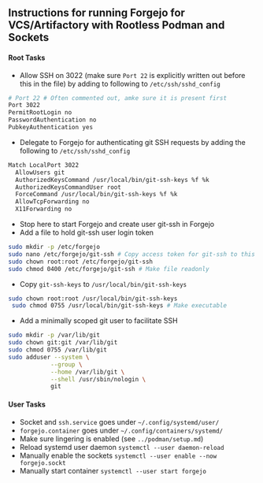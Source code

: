 ## Instructions for running Forgejo for VCS/Artifactory with Rootless Podman and Sockets

#### Root Tasks
- Allow SSH on 3022 (make sure `Port 22` is explicitly written out before this in the file) by adding to following to `/etc/ssh/sshd_config`
```bash
# Port 22 # Often commented out, amke sure it is present first
Port 3022
PermitRootLogin no
PasswordAuthentication no
PubkeyAuthentication yes
```

-  Delegate to Forgejo for authenticating git SSH requests by adding the following to `/etc/ssh/sshd_config`
```bash
Match LocalPort 3022
  AllowUsers git
  AuthorizedKeysCommand /usr/local/bin/git-ssh-keys %f %k
  AuthorizedKeysCommandUser root
  ForceCommand /usr/local/bin/git-ssh-keys %f %k
  AllowTcpForwarding no
  X11Forwarding no
```
- Stop here to start Forgejo and create user git-ssh in Forgejo
- Add a file to hold git-ssh user login token
```bash
sudo mkdir -p /etc/forgejo
sudo nano /etc/forgejo/git-ssh # Copy access token for git-ssh to this file
sudo chown root:root /etc/forgejo/git-ssh
sudo chmod 0400 /etc/forgejo/git-ssh # Make file readonly
```
- Copy `git-ssh-keys` to `/usr/local/bin/git-ssh-keys`
```bash
sudo chown root:root /usr/local/bin/git-ssh-keys
 sudo chmod 0755 /usr/local/bin/git-ssh-keys # Make executable
```
- Add a minimally scoped git user to facilitate SSH
```bash
sudo mkdir -p /var/lib/git
sudo chown git:git /var/lib/git
sudo chmod 0755 /var/lib/git
sudo adduser --system \
            --group \
            --home /var/lib/git \
            --shell /usr/sbin/nologin \
            git
```

#### User Tasks
- Socket and `ssh.service` goes under `~/.config/systemd/user/`
- `forgejo.container` goes under `~/.config/containers/systemd/`
- Make sure lingering is enabled (see `../podman/setup.md`)
- Reload systemd user daemon `systemctl --user daemon-reload`
- Manually enable the sockets `systemctl --user enable --now forgejo.sockt`
- Manually start container `systemctl --user start forgejo`